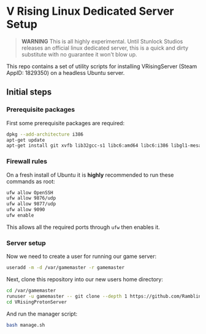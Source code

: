 # V Rising Linux Dedicated Server Setup

> **WARNING** This is all highly experimental. Until Stunlock Studios releases an official linux dedicated server, this is a quick and dirty substitute with no guarantee it won't blow up.

This repo contains a set of utility scripts for installing VRisingServer (Steam AppID: 1829350) on a headless Ubuntu server.

## Initial steps

### Prerequisite packages

First some prerequisite packages are required:

```bash
dpkg --add-architecture i386
apt-get update
apt-get install git xvfb lib32gcc-s1 libc6:amd64 libc6:i386 libgl1-mesa-glx:i386
```

### Firewall rules

On a fresh install of Ubuntu it is **highly** recommended to run these commands as root:

```bash
ufw allow OpenSSH
ufw allow 9876/udp
ufw allow 9877/udp
ufw allow 9090
ufw enable
```

This allows all the required ports through `ufw` then enables it.

### Server setup

Now we need to create a user for running our game server:

```bash
useradd -m -d /var/gamemaster -r gamemaster
```

Next, clone this repository into our new users home directory:

```bash
cd /var/gamemaster
runuser -u gamemaster -- git clone --depth 1 https://github.com/RamblingMadMan/VRisingProtonServer.git
cd VRisingProtonServer
```

And run the manager script:

```bash
bash manage.sh
```
